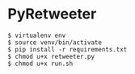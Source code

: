# PyRetweeter

```
$ virtualenv env
$ source venv/bin/activate
$ pip install -r requirements.txt
$ chmod u+x retweeter.py
$ chmod u+x run.sh
```
